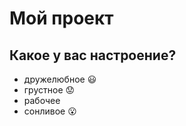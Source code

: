 # Мой проект

## Какое у вас настроение?
* дружелюбное :smiley:
* грустное :worried:
* рабочее
* сонливое :open_mouth:
